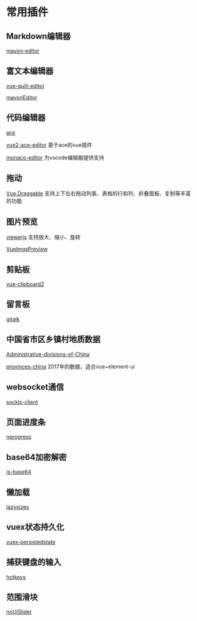 # 常用插件

## Markdown编辑器
[mavon-editor](https://github.com/hinesboy/mavonEditor)

## 富文本编辑器
[vue-quill-editor](https://github.com/surmon-china/vue-quill-editor)

[mavonEditor](https://github.com/hinesboy/mavonEditor)
## 代码编辑器
[ace](https://github.com/ajaxorg/ace) 

[vue2-ace-editor](https://github.com/chairuosen/vue2-ace-editor)   基于ace的vue插件

[monaco-editor](https://github.com/microsoft/monaco-editor) 为vscode编辑器提供支持

## 拖动
[Vue.Draggable](https://github.com/SortableJS/Vue.Draggable)
支持上下左右拖动列表、表格的行和列、折叠面板、复制等丰富的功能

## 图片预览
[viewerjs](https://github.com/fengyuanchen/viewerjs) 支持放大、缩小、旋转

[VueImgsPreview](https://github.com/MaleWeb/vue-imgs-preview)

## 剪贴板
[vue-clipboard2](https://github.com/Inndy/vue-clipboard2)

## 留言板
[gitalk](https://github.com/gitalk/gitalk)

## 中国省市区乡镇村地质数据
[Administrative-divisions-of-China](Administrative-divisions-of-China)

[provinces-china](https://github.com/iceyangcc/provinces-china) 2017年的数据，适合vue+element-ui

## websocket通信
[sockjs-client](https://github.com/sockjs/sockjs-client)
## 页面进度条
[nprogress](https://github.com/rstacruz/nprogress)

## base64加密解密
[js-base64](https://github.com/dankogai/js-base64)

## 懒加载
[lazysizes](https://github.com/aFarkas/lazysizes)

## vuex状态持久化
[vuex-persistedstate](https://github.com/robinvdvleuten/vuex-persistedstate)

## 捕获键盘的输入
[hotkeys](https://github.com/jaywcjlove/hotkeys)

## 范围滑块
[noUiSlider](https://github.com/leongersen/noUiSlider)